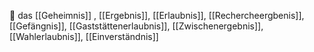 🔵 das [[Geheimnis]]
, [[Ergebnis]], [[Erlaubnis]], [[Rechercheergbenis]], [[Gefängnis]], [[Gaststättenerlaubnis]], [[Zwischenergebnis]], [[Wahlerlaubnis]], [[Einverständnis]]